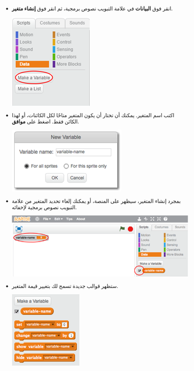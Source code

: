 + انقر فوق **البيانات** في علامة التبويب نصوص برمجية، ثم انقر فوق **إنشاء متغير**.

  ![Data blocks](images/data-blocks.png)

+ اكتب اسم المتغير. يمكنك أن تختار أن يكون المتغير متاحًا لكل الكائنات، أو لهذا الكائن فقط. اضغط على **موافق**.

  ![Create variable](images/create-variable.png)

+ بمجرد إنشاء المتغير، سيظهر على المنصة، أو يمكنك إلغاء تحديد المتغير من علامة التبويب نصوص برمجية لإخفائه.

  ![Variable blocks](images/variable-show.png)

+ ستظهر قوالب جديدة تسمح لك بتغيير قيمة المتغير.

  ![Variable blocks](images/variable-blocks.png)

